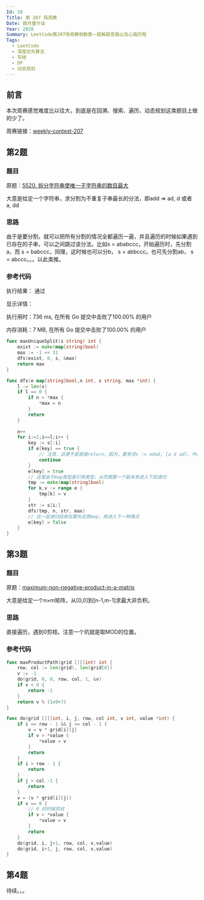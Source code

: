 ```yaml
--- 
Id: 10
Title: 第 207 场周赛
Date: 捌月壹什柒
Year: 2020
Summary: LeetCode第207场周赛倒数第一题解题思路以及心路历程
Tags:
  - LeetCode
  - 深度优先算法
  - 剪枝
  - DP
  - 动态规划
--- 
```


前言
-------

本次周赛感觉难度比以往大，到底是在回溯、搜索、遍历、动态规划这类题目上做的少了。

周赛链接：[weekly-contest-207](https://leetcode-cn.com/contest/weekly-contest-207/)

## 第2题

### 题目

原题：[5520. 拆分字符串使唯一子字符串的数目最大](https://leetcode-cn.com/problems/split-a-string-into-the-max-number-of-unique-substrings/)

大意是给定一个字符串，求分割为不重复子串最长的分法，即add => ad, d 或者 a, dd

### 思路

由于是要分割，就可以把所有分割的情况全都遍历一遍，并且遍历的时候如果遇到已存在的子串，可以之间跳过该分法。比如s = ababccc，开始遍历时，先分割a，而 s = babccc，同理，这时候也可以分b， s = abbccc。也可先分割ab， s = abccc。。。以此类推。

### 参考代码

执行结果：
通过

显示详情：

执行用时：736 ms, 在所有 Go 提交中击败了100.00% 的用户

内存消耗：7 MB, 在所有 Go 提交中击败了100.00% 的用户

```go
func maxUniqueSplit(s string) int {
    exist := make(map[string]bool)
    max := -1 << 31
    dfs(exist, 0, s, &max)
    return max
}

func dfs(e map[string]bool,n int, s string, max *int) {
    l := len(s)
    if l == 0 {
        if n > *max {
            *max = n
        }
        return
    }
    
    n++
    for i:=1;i<=l;i++ {
        key := s[:i]
        if e[key] == true {
            // 注意，这里不是直接return，因为，要考虑s := adad, [a d ad]，中ad这种情况
            continue
        }
        e[key] = true
        // 这里由于map类型是引用类型，从而需要一个副本来进入下层递归
        tmp := make(map[string]bool)
        for k,v := range e {
            tmp[k] = v
        }
        str := s[i:]
        dfs(tmp, n, str, max)
        // 这一层递归结束后要先还原map，再进入下一种情况
        e[key] = false
    }
}
```

## 第3题

### 题目
原题：[maximum-non-negative-product-in-a-matrix](https://leetcode-cn.com/problems/maximum-non-negative-product-in-a-matrix/)

大意是给定一个n×m矩阵，从[0,0]到[n-1,m-1]求最大非负积。

### 思路

直接遍历，遇到0剪枝。注意一个坑就是取MOD的位置。

### 参考代码

```go
func maxProductPath(grid [][]int) int {
    row, col := len(grid), len(grid[0])
    v := -1
    do(grid, 0, 0, row, col, 1, &v)
    if v < 0 {
        return -1
    }
    return v % (1e9+7)
}

func do(grid [][]int, i, j, row, col int, v int, value *int) {
    if i == row - 1 && j == col - 1 {
        v = v * grid[i][j]
        if v > *value {
            *value = v
        }
        return
    }
    if i > row - 1 {
        return
    }
    if j > col -1 {
        return 
    }
    v = (v * grid[i][j])
    if v == 0 {
        // 0 的时候剪枝
        if v > *value {
            *value = v
        }
        return
    }
    do(grid, i, j+1, row, col, v,value)
    do(grid, i+1, j, row, col, v,value)
}
```
## 第4题

待续。。。